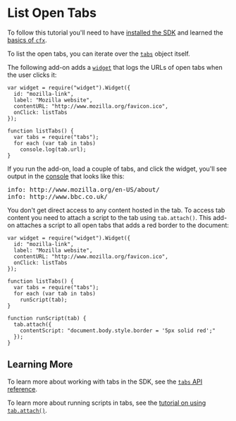 <!-- This Source Code Form is subject to the terms of the Mozilla Public
   - License, v. 2.0. If a copy of the MPL was not distributed with this
   - file, You can obtain one at http://mozilla.org/MPL/2.0/. -->

# List Open Tabs #

To follow this tutorial you'll need to have
[installed the SDK](dev-guide/addon-development/tutorials/installation.html)
and learned the
[basics of `cfx`](dev-guide/addon-development/tutorials/getting-started-with-cfx.html).

To list the open tabs, you can iterate over the
[`tabs`](packages/addon-kit/docs/tabs.html) object itself.

The following add-on adds a
[`widget`](packages/addon-kit/docs/widget.html) that logs
the URLs of open tabs when the user clicks it:

    var widget = require("widget").Widget({
      id: "mozilla-link",
      label: "Mozilla website",
      contentURL: "http://www.mozilla.org/favicon.ico",
      onClick: listTabs
    });

    function listTabs() {
      var tabs = require("tabs");
      for each (var tab in tabs)
        console.log(tab.url);
    }

If you run the add-on, load a couple of tabs, and click the
widget, you'll see output in the
[console](dev-guide/addon-development/console.html) that looks like this:

<pre>
info: http://www.mozilla.org/en-US/about/
info: http://www.bbc.co.uk/
</pre>

You don't get direct access to any content hosted in the tab.
To access tab content you need to attach a script to the tab
using `tab.attach()`. This add-on attaches a script to all open
tabs that adds a red border to the document:

    var widget = require("widget").Widget({
      id: "mozilla-link",
      label: "Mozilla website",
      contentURL: "http://www.mozilla.org/favicon.ico",
      onClick: listTabs
    });

    function listTabs() {
      var tabs = require("tabs");
      for each (var tab in tabs)
        runScript(tab);
    }

    function runScript(tab) {
      tab.attach({
        contentScript: "document.body.style.border = '5px solid red';"
      });
    }

## Learning More ##

To learn more about working with tabs in the SDK, see the
[`tabs` API reference](packages/addon-kit/docs/tabs.html).

To learn more about running scripts in tabs, see the
[tutorial on using `tab.attach()`](dev-guide/addon-development/tutorials/modifying-web-pages-tab.html).
